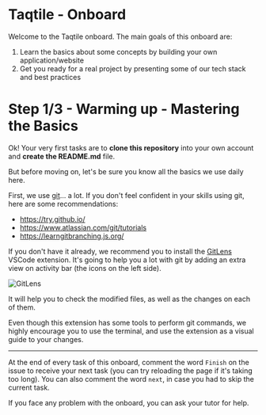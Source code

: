 # Taqtile - Onboard

Welcome to the Taqtile onboard. The main goals of this onboard are:

1. Learn the basics about some concepts by building your own application/website
2. Get you ready for a real project by presenting some of our tech stack and best practices

# Step 1/3 - Warming up - Mastering the Basics

Ok! Your very first tasks are to **clone this repository** into your own account and **create the README.md** file.

But before moving on, let's be sure you know all the basics we use daily here.

First, we use [git](https://git-scm.com/)... a lot. If you don't feel confident in your skills using git, here are some recommendations:

- https://try.github.io/
- https://www.atlassian.com/git/tutorials
- https://learngitbranching.js.org/

If you don't have it already, we recommend you to install the [GitLens](https://marketplace.visualstudio.com/items?itemName=eamodio.gitlens) VSCode extension. It's going to help you a lot with git by adding an extra view on activity bar (the icons on the left side).

![GitLens](https://raw.githubusercontent.com/indigotech/taq-github-bot/master/images/gitlens.jpg)

It will help you to check the modified files, as well as the changes on each of them.

Even though this extension has some tools to perform git commands, we highly encourage you to use the terminal, and use the extension as a visual guide to your changes.

---

At the end of every task of this onboard, comment the word `Finish` on the issue to receive your next task (you can try reloading the page if it's taking too long).
You can also comment the word `next`, in case you had to skip the current task.

If you face any problem with the onboard, you can ask your tutor for help.
